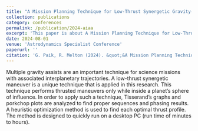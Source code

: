 ```yaml
---
title: "A Mission Planning Technique for Low-Thrust Synergetic Gravity-Assist Missions"
collection: publications
category: conferences
permalink: /publication/2024-aiaa
excerpt: 'This paper is about A Mission Planning Technique for Low-Thrust Synergetic Gravity-Assist Missions'
date: 2024-08-01
venue: 'Astrodynamics Specialist Conference'
paperurl: ''
citation: 'G. Paik, R. Melton (2024). &quot;&A Mission Planning Technique for Low-Thrust Synergetic Gravity-Assist Missions.quot; <i>AAS/AIAA Astrodynamics Specialist Conference</i>. AAS 24-348'
---
```


Multiple gravity assists are an important technique for science missions with associated interplanetary trajectories. A low-thrust synergetic maneuver is a unique technique that is applied in this research. This technique performs thrusted maneuvers only while inside a planet’s sphere of influence. In order to apply such a technique, Tisserand’s graphs and porkchop plots are analyzed to find proper sequences and phasing results. A heuristic optimization method is used to find each optimal thrust profile. The method is designed to quickly run on a desktop PC (run time of minutes to hours).
